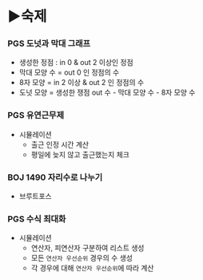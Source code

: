 # ▶숙제

### PGS 도넛과 막대 그래프
- 생성한 정점 : in 0 & out 2 이상인 정점
- 막대 모양 수 = out 0 인 정점의 수
- 8자 모양 = in 2 이상 & out 2 인 정점의 수
- 도넛 모양 = 생성한 쟁점 out 수 - 막대 모양 수 - 8자 모양 수

### PGS 유연근무제
- 시뮬레이션
  - 출근 인정 시간 계산 
  - 평일에 늦지 않고 출근했는지 체크

### BOJ 1490 자리수로 나누기
- 브루트포스

### PGS 수식 최대화
- 시뮬레이션
  - 연산자, 피연산자 구분하여 리스트 생성
  - 모든 `연산자 우선순위` 경우의 수 생성
  - 각 경우에 대해 `연산자 우선순위`에 따라 계산

### 

### 

###

### 
